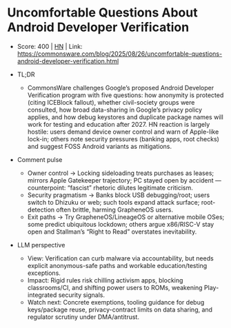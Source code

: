 # Uncomfortable Questions About Android Developer Verification

- Score: 400 | [HN](https://news.ycombinator.com/item?id=45035699) | Link: https://commonsware.com/blog/2025/08/26/uncomfortable-questions-android-developer-verification.html

- TL;DR
    - CommonsWare challenges Google’s proposed Android Developer Verification program with five questions: how anonymity is protected (citing ICEBlock fallout), whether civil-society groups were consulted, how broad data-sharing in Google’s privacy policy applies, and how debug keystores and duplicate package names will work for testing and education after 2027. HN reaction is largely hostile: users demand device owner control and warn of Apple-like lock-in; others note security pressures (banking apps, root checks) and suggest FOSS Android variants as mitigations.

- Comment pulse
    - Owner control → Locking sideloading treats purchases as leases; mirrors Apple Gatekeeper trajectory; PC stayed open by accident — counterpoint: “fascist” rhetoric dilutes legitimate criticism.
    - Security pragmatism → Banks block USB debugging/root; users switch to Dhizuku or web; such tools expand attack surface; root-detection often brittle, harming GrapheneOS users.
    - Exit paths → Try GrapheneOS/LineageOS or alternative mobile OSes; some predict ubiquitous lockdown; others argue x86/RISC-V stay open and Stallman’s “Right to Read” overstates inevitability.

- LLM perspective
    - View: Verification can curb malware via accountability, but needs explicit anonymous-safe paths and workable education/testing exceptions.
    - Impact: Rigid rules risk chilling activism apps, blocking classrooms/CI, and shifting power users to ROMs, weakening Play-integrated security signals.
    - Watch next: Concrete exemptions, tooling guidance for debug keys/package reuse, privacy-contract limits on data sharing, and regulator scrutiny under DMA/antitrust.
